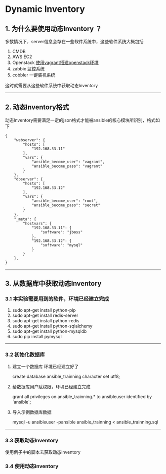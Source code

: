 # Dynamic Inventory
## 1. 为什么要使用动态Inventory ？

多数情况下，server信息会存在一些软件系统中，这些软件系统大概包括

1. CMDB
2. AWS EC2
3. Openstack [使用vagrant搭建openstack环境](https://github.com/openstack-ansible/openstack-ansible)
4. zabbix 监控系统
5. cobbler 一键装机系统

这时就需要从这些软件系统中获取动态Inventory

_ _ _

## 2. 动态Inventory格式

动态Inventory需要满足一定的json格式才能被ansible的核心模块所识别，格式如下

    {
        "webserver": {
            "hosts": [
                "192.168.33.11"
            ], 
            "vars": {
                "ansible_become_user": "vagrant", 
                "ansible_become_pass": "vagrant"
            }
        }, 
        "dbserver": {
            "hosts": [
                "192.168.33.12"
            ], 
            "vars": {
                "ansible_become_user": "root", 
                "ansible_become_pass": "secret"
            }
        }，  
        "_meta": {
            "hostvars": {
                "192.168.33.11": {
                    "software": "jboss"
                }, 
                "192.168.33.12": {
                    "software": "mysql"
                }
            }
        },     
    }


_ _ _


## 3. 从数据库中获取动态Inventory

### 3.1 本实验需要用到的软件，环境已经建立完成

1. sudo apt-get install python-pip
2. sudo apt-get install redis-server
3. sudo apt-get install python-redis
4. sudo apt-get install python-sqlalchemy
5. sudo apt-get install python-mysqldb
6. sudo pip install pymysql
_ _ _

### 3.2 初始化数据库

1. 建立一个数据库 环境已经建立好了

   create database ansible_trainning character set utf8;
   
2. 给数据库用户赋权限，环境已经建立完成
   
   grant all privileges on ansible_trainning.* to ansibleuser identified by 'ansible';

3. 导入示例数据库数据
   
   mysql -u ansibleuser -pansible ansible_trainning < ansible_trainning.sql


_ _ _
   
### 3.3 获取动态Inventory

   使用例子中的脚本去获取动态inventory

### 3.4 使用动态inventory



